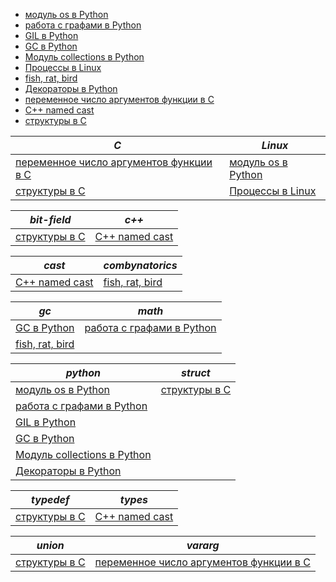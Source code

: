 <link rel="stylesheet" type="text/css" href="solarized-dark.css" />

* [модуль os в Python](https://pimiento.github.io/python_os.html "модуль os в Python")
* [работа с графами в Python](https://pimiento.github.io/python_graphs.html "работа с графами в Python")
* [GIL в Python](https://pimiento.github.io/python_gil.html "GIL в Python")
* [GC в Python](https://pimiento.github.io/python_gc.html "GC в Python")
* [Модуль collections в Python](https://pimiento.github.io/python_collections.html "Модуль collections в Python")
* [Процессы в Linux](https://pimiento.github.io/processes.html "Процессы в Linux")
* [fish, rat, bird](https://pimiento.github.io/fish_rat_or_bird.html "fish, rat, bird")
* [Декораторы в Python](https://pimiento.github.io/decorators.html "Декораторы в Python")
* [переменное число аргументов функции в C](https://pimiento.github.io/c_varargs.html "переменное число аргументов функции в C")
* [C++ named cast](https://pimiento.github.io/cast.html "C++ named cast")
* [структуры в C](https://pimiento.github.io/c_structures.html "структуры в C")









































*C*|*Linux*
--- |---
[переменное число аргументов функции в C](https://pimiento.github.io/c_varargs.html "переменное число аргументов функции в C")|[модуль os в Python](https://pimiento.github.io/python_os.html "модуль os в Python")
[структуры в C](https://pimiento.github.io/c_structures.html "структуры в C")|[Процессы в Linux](https://pimiento.github.io/processes.html "Процессы в Linux")



*bit-field*|*c++*
--- |---
[структуры в C](https://pimiento.github.io/c_structures.html "структуры в C")|[C++ named cast](https://pimiento.github.io/cast.html "C++ named cast")



*cast*|*combynatorics*
--- |---
[C++ named cast](https://pimiento.github.io/cast.html "C++ named cast")|[fish, rat, bird](https://pimiento.github.io/fish_rat_or_bird.html "fish, rat, bird")



*gc*|*math*
--- |---
[GC в Python](https://pimiento.github.io/python_gc.html "GC в Python")|[работа с графами в Python](https://pimiento.github.io/python_graphs.html "работа с графами в Python")
|[fish, rat, bird](https://pimiento.github.io/fish_rat_or_bird.html "fish, rat, bird")



*python*|*struct*
--- |---
[модуль os в Python](https://pimiento.github.io/python_os.html "модуль os в Python")|[структуры в C](https://pimiento.github.io/c_structures.html "структуры в C")
[работа с графами в Python](https://pimiento.github.io/python_graphs.html "работа с графами в Python")|
[GIL в Python](https://pimiento.github.io/python_gil.html "GIL в Python")|
[GC в Python](https://pimiento.github.io/python_gc.html "GC в Python")|
[Модуль collections в Python](https://pimiento.github.io/python_collections.html "Модуль collections в Python")|
[Декораторы в Python](https://pimiento.github.io/decorators.html "Декораторы в Python")|



*typedef*|*types*
--- |---
[структуры в C](https://pimiento.github.io/c_structures.html "структуры в C")|[C++ named cast](https://pimiento.github.io/cast.html "C++ named cast")



*union*|*vararg*
--- |---
[структуры в C](https://pimiento.github.io/c_structures.html "структуры в C")|[переменное число аргументов функции в C](https://pimiento.github.io/c_varargs.html "переменное число аргументов функции в C")



